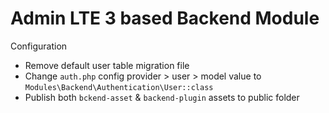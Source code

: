 # Admin LTE 3 based Backend Module

Configuration
* Remove default user table migration file
* Change ``auth.php`` config provider > user > model value to `Modules\Backend\Authentication\User::class`
* Publish both ``bckend-asset`` & ``backend-plugin`` assets to public folder
